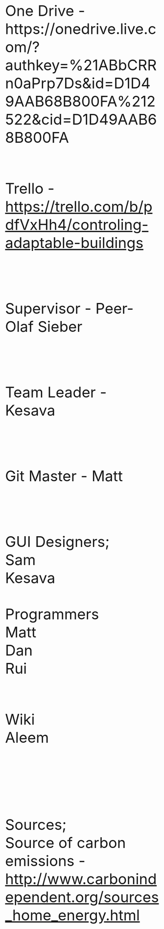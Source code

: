 <font size="20px">
One Drive - https://onedrive.live.com/?authkey=%21ABbCRRn0aPrp7Ds&id=D1D49AAB68B800FA%212522&cid=D1D49AAB68B800FA <br><br>

Trello - https://trello.com/b/pdfVxHh4/controling-adaptable-buildings

<br>

Supervisor - Peer-Olaf Sieber

<br>

Team Leader - Kesava

<br>

Git Master - Matt 

<br>

GUI Designers;<br>
Sam<br>
Kesava
<br><br>
Programmers<br>
Matt<br>
Dan<br>
Rui<br><br>

Wiki<br>
Aleem

<br><br><br>
Sources; <br>
Source of carbon emissions - http://www.carbonindependent.org/sources_home_energy.html
</font>